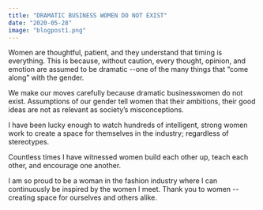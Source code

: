 ```yaml
---
title: "DRAMATIC BUSINESS WOMEN DO NOT EXIST"
date: "2020-05-28"
image: "blogpost1.png"
---
```


Women are thoughtful, patient, and they understand that timing is everything. This is because, without caution, every thought, opinion, and emotion are assumed to be dramatic --one of the many things that “come along” with the gender.

We make our moves carefully because dramatic businesswomen do not exist. Assumptions of our gender tell women that their ambitions, their good ideas are not as relevant as society’s misconceptions.

I have been lucky enough to watch hundreds of intelligent, strong women work to create a space for themselves in the industry; regardless of stereotypes.

Countless times I have witnessed women build each other up, teach each other, and encourage one another.

I am so proud to be a woman in the fashion industry where I can continuously be inspired by the women I meet. Thank you to women --creating space for ourselves and others alike.
